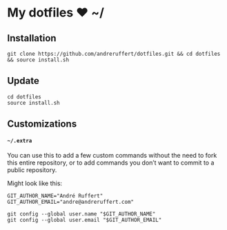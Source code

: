 # My dotfiles ❤ ~/

## Installation

````
git clone https://github.com/andreruffert/dotfiles.git && cd dotfiles && source install.sh
````

## Update
````
cd dotfiles 
source install.sh
````

## Customizations

#### `~/.extra`
You can use this to add a few custom commands without the need to fork this entire repository, or to add commands you don’t want to commit to a public repository.

Might look like this:

	GIT_AUTHOR_NAME="André Ruffert"
    GIT_AUTHOR_EMAIL="andre@andreruffert.com"

    git config --global user.name "$GIT_AUTHOR_NAME"
    git config --global user.email "$GIT_AUTHOR_EMAIL"

